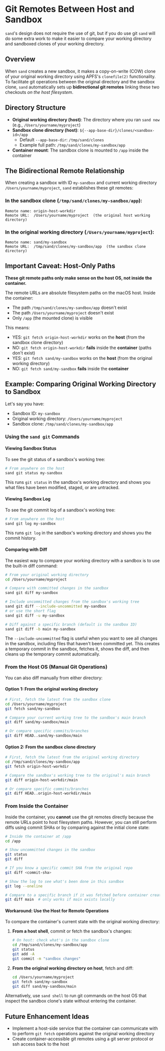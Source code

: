 # Git Remotes Between Host and Sandbox

`sand`'s design does not require the use of git, but if you do use git `sand` will do some extra work to make it easier to compare your working directory and sandboxed clones of your working directory.

## Overview

When `sand` creates a new sandbox, it makes a copy-on-write (COW) clone of your original working directory using APFS's `clonefile(2)` functionality. To facilitate git operations between the original directory and the sandbox clone, `sand` automatically sets up **bidirectional git remotes** linking these two checkouts _on the host filesystem_.

## Directory Structure

- **Original working directory (host)**: The directory where you ran `sand new` (e.g., `/Users/yourname/myproject`)
- **Sandbox clone directory (host)**: `${--app-base-dir}/clones/<sandbox-id>/app`
  - Default `--app-base-dir`: `/tmp/sand/clones`
  - Example full path: `/tmp/sand/clones/my-sandbox/app`
- **Container mount**: The sandbox clone is mounted to `/app` inside the container

## The Bidirectional Remote Relationship

When creating a sandbox with ID `my-sandbox` and current working directory `/Users/yourname/myproject`, `sand` establishes these git remotes:

### In the sandbox clone (`/tmp/sand/clones/my-sandbox/app`):
```
Remote name: origin-host-workdir
Remote URL:  /Users/yourname/myproject  (the original host working directory)
```

### In the original working directory (`/Users/yourname/myproject`):
```
Remote name: sand/my-sandbox
Remote URL:  /tmp/sand/clones/my-sandbox/app  (the sandbox clone directory)
```

## Important Caveat: Host-Only Paths

**These git remote paths only make sense on the host OS, not inside the container.**

The remote URLs are absolute filesystem paths on the macOS host. Inside the container:
- The path `/tmp/sand/clones/my-sandbox/app` doesn't exist
- The path `/Users/yourname/myproject` doesn't exist
- Only `/app` (the mounted clone) is visible

This means:
- YES: `git fetch origin-host-workdir` works on the **host** (from the sandbox clone directory)
- NO: `git fetch origin-host-workdir` **fails** inside the **container** (paths don't exist)
- YES: `git fetch sand/my-sandbox` works on the **host** (from the original working directory)
- NO: `git fetch sand/my-sandbox` **fails** inside the **container**

## Example: Comparing Original Working Directory to Sandbox

Let's say you have:
- Sandbox ID: `my-sandbox`
- Original working directory: `/Users/yourname/myproject`
- Sandbox clone: `/tmp/sand/clones/my-sandbox/app`

### Using the `sand git` Commands

#### Viewing Sandbox Status

To see the git status of a sandbox's working tree:

```sh
# From anywhere on the host
sand git status my-sandbox
```

This runs `git status` in the sandbox's working directory and shows you what files have been modified, staged, or are untracked.

#### Viewing Sandbox Log

To see the git commit log of a sandbox's working tree:

```sh
# From anywhere on the host
sand git log my-sandbox
```

This runs `git log` in the sandbox's working directory and shows you the commit history.

#### Comparing with Diff

The easiest way to compare your working directory with a sandbox is to use the built-in diff command:

```sh
# From your original working directory
cd /Users/yourname/myproject

# Compare with committed changes in the sandbox
sand git diff my-sandbox

# Include uncommitted changes from the sandbox's working tree
sand git diff --include-uncommitted my-sandbox
# or use the short flag
sand git diff -u my-sandbox

# Diff against a specific branch (default is the sandbox ID)
sand git diff -b main my-sandbox
```

The `--include-uncommitted` flag is useful when you want to see all changes in the sandbox, including files that haven't been committed yet. This creates a temporary commit in the sandbox, fetches it, shows the diff, and then cleans up the temporary commit automatically.

### From the Host OS (Manual Git Operations)

You can also diff manually from either directory:

#### Option 1: From the original working directory
```sh
# First, fetch the latest from the sandbox clone
cd /Users/yourname/myproject
git fetch sand/my-sandbox

# Compare your current working tree to the sandbox's main branch
git diff sand/my-sandbox/main

# Or compare specific commits/branches
git diff HEAD..sand/my-sandbox/main
```

#### Option 2: From the sandbox clone directory
```sh
# First, fetch the latest from the original working directory
cd /tmp/sand/clones/my-sandbox/app
git fetch origin-host-workdir

# Compare the sandbox's working tree to the original's main branch
git diff origin-host-workdir/main

# Or compare specific commits/branches
git diff HEAD..origin-host-workdir/main
```

### From Inside the Container

Inside the container, you **cannot** use the git remotes directly because the remote URLs point to host filesystem paths. However, you can still perform diffs using commit SHAs or by comparing against the initial clone state:

```sh
# Inside the container at /app
cd /app

# Show uncommitted changes in the sandbox
git status
git diff

# If you know a specific commit SHA from the original repo
git diff <commit-sha>

# Show the log to see what's been done in this sandbox
git log --oneline

# Compare to a specific branch if it was fetched before container creation
git diff main  # only works if main exists locally
```

#### Workaround: Use the Host for Remote Operations

To compare the container's current state with the original working directory:

1. **From a host shell**, commit or fetch the sandbox's changes:
   ```sh
   # On host: check what's in the sandbox clone
   cd /tmp/sand/clones/my-sandbox/app
   git status
   git add -A
   git commit -m "sandbox changes"
   ```

2. **From the original working directory on host**, fetch and diff:
   ```sh
   cd /Users/yourname/myproject
   git fetch sand/my-sandbox
   git diff sand/my-sandbox/main
   ```

Alternatively, use `sand shell` to run git commands on the host OS that inspect the sandbox clone's state without entering the container.

## Future Enhancement Ideas

- Implement a host-side service that the container can communicate with to perform `git fetch` operations against the original working directory
- Create container-accessible git remotes using a git server protocol or ssh access back to the host